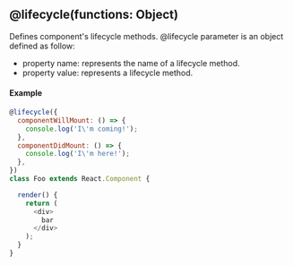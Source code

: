 ## @lifecycle(functions: Object)

Defines component's lifecycle methods.
@lifecycle parameter is an object defined as follow:
- property name: represents the name of a lifecycle method.
- property value: represents a lifecycle method.

#### Example

```js
@lifecycle({
  componentWillMount: () => {
    console.log('I\'m coming!');
  },
  componentDidMount: () => {
    console.log('I\'m here!');
  },
})
class Foo extends React.Component {

  render() {
    return (
      <div>
        bar
      </div>
    );
  }
}
```
